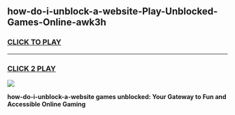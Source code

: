 
## how-do-i-unblock-a-website-Play-Unblocked-Games-Online-awk3h
<h3>
<a href="https://premium76.site?title=how-do-i-unblock-a-website&ref=25A">CLICK TO PLAY</a></h3>
<hr>

<h3>
<a href="https://premium76.site?title=how-do-i-unblock-a-website&ref=25A">CLICK 2 PLAY</a>
  
</h3>

<a href="https://premium76.site?title=how-do-i-unblock-a-website&ref=25A"><img src="https://clearcache.store/games.png"></a>


**how-do-i-unblock-a-website games unblocked: Your Gateway to Fun and Accessible Online Gaming**
